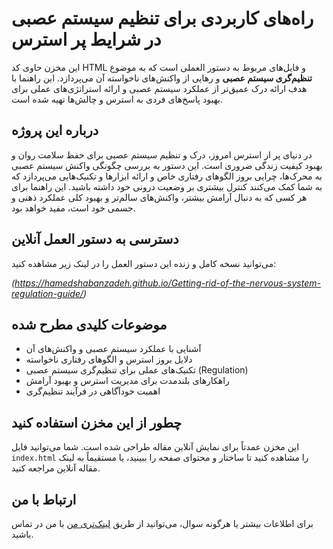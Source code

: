 # راه‌های کاربردی برای تنظیم سیستم عصبی در شرایط پر استرس

این مخزن حاوی کد HTML و فایل‌های مربوط به دستور العملی است که به موضوع **تنظیم‌گری سیستم عصبی** و رهایی از واکنش‌های ناخواسته آن می‌پردازد. این راهنما با هدف ارائه درک عمیق‌تر از عملکرد سیستم عصبی و ارائه استراتژی‌های عملی برای بهبود پاسخ‌های فردی به استرس و چالش‌ها تهیه شده است.

## درباره این پروژه

در دنیای پر از استرس امروز، درک و تنظیم سیستم عصبی برای حفظ سلامت روان و بهبود کیفیت زندگی ضروری است. این دستور به بررسی چگونگی واکنش سیستم عصبی به محرک‌ها، چرایی بروز الگوهای رفتاری خاص و ارائه ابزارها و تکنیک‌هایی می‌پردازد که به شما کمک می‌کنند کنترل بیشتری بر وضعیت درونی خود داشته باشید. این راهنما برای هر کسی که به دنبال آرامش بیشتر، واکنش‌های سالم‌تر و بهبود کلی عملکرد ذهنی و جسمی خود است، مفید خواهد بود.

## دسترسی به دستور العمل آنلاین

می‌توانید نسخه کامل و زنده این دستور العمل را در لینک زیر مشاهده کنید:

*(https://hamedshabanzadeh.github.io/Getting-rid-of-the-nervous-system-regulation-guide/)*

## موضوعات کلیدی مطرح شده

* آشنایی با عملکرد سیستم عصبی و واکنش‌های آن
* دلایل بروز استرس و الگوهای رفتاری ناخواسته
* تکنیک‌های عملی برای تنظیم‌گری سیستم عصبی (Regulation)
* راهکارهای بلندمدت برای مدیریت استرس و بهبود آرامش
* اهمیت خودآگاهی در فرآیند تنظیم‌گری

## چطور از این مخزن استفاده کنید

این مخزن عمدتاً برای نمایش آنلاین مقاله طراحی شده است. شما می‌توانید فایل `index.html` را مشاهده کنید تا ساختار و محتوای صفحه را ببینید، یا مستقیماً به لینک مقاله آنلاین مراجعه کنید.

## ارتباط با من

برای اطلاعات بیشتر یا هرگونه سوال، می‌توانید از طریق [لینک‌تری من](https://linktr.ee/hamed.shabanzadeh) با من در تماس باشید.
